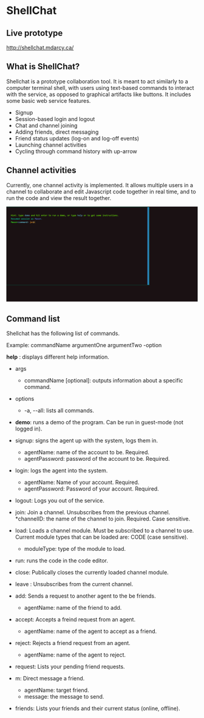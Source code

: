 # ShellChat

## Live prototype

http://shellchat.mdarcy.ca/

## What is ShellChat?

Shellchat is a prototype collaboration tool. It is meant to act similarly to a computer terminal shell, with users using 
text-based commands to interact with the service, as opposed to graphical artifacts like buttons. 
It includes some basic web service features.

* Signup
* Session-based login and logout
* Chat and channel joining 
* Adding friends, direct messaging
* Friend status updates (log-on and log-off events)
* Launching channel activities
* Cycling through command history with up-arrow

## Channel activities

Currently, one channel activity is implemented. It allows multiple users in a channel to collaborate and edit Javascript code together
in real time, and to run the code and view the result together. 

![alt text](https://github.com/MasonDarcy/ShellChat/blob/main/animated_module.gif "Code editor screenshot")

## Command list

Shellchat has the following list of commands.

Example: commandName argumentOne argumentTwo -option

 __help__ : displays different help information.
* args
	* commandName [optional]: outputs information about a specific command.
* options
	* -a, --all: lists all commands.
	

* __demo__: runs a demo of the program. Can be run in guest-mode (not logged in).
	
* signup: signs the agent up with the system, logs them in.
	* agentName: name of the account to be. Required.
	* agentPassword: password of the account to be. Required.

* login: logs the agent into the system.
	* agentName: Name of your account. Required.
	* agentPassword: Password of your account. Required.

* logout: Logs you out of the service.

* join: Join a channel. Unsubscribes from the previous channel.
	*channelID: the name of the channel to join. Required. Case sensitive.

* load: Loads a channel module. Must be subscribed to a channel to use. Current module types that can be loaded are: CODE (case sensitive).
	* moduleType: type of the module to load.
	
* run: runs the code in the code editor. 

* close: Publically closes the currently loaded channel module.

* leave : Unsubscribes from the current channel.

* add: Sends a request to another agent to the be friends.
	* agentName: name of the friend to add.

* accept: Accepts a freind request from an agent.
	* agentName: name of the agent to accept as a friend.

* reject: Rejects a friend request from an agent.
	* agentName: name of the agent to reject.

* request: Lists your pending friend requests.

* m: Direct message a friend.
	* agentName: target friend.
	* message: the message to send.

* friends: Lists your friends and their current status (online, offline).
